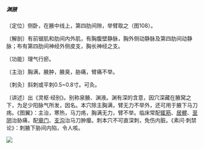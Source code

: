 ##### 渊腋

〔定位〕侧卧，在腋中线上，第四肋间隙，举臂取之（图108）。

〔解剖〕有前锯肌和肋间内外肌，有胸腹壁静脉，胸外侧动静脉及第四肋间动静脉；布有第四肋间神经外侧皮支，胸长神经之支。

〔功能〕理气行瘀。

〔主治〕胸满，腋肿，腋臭，胁痛，臂痛不举。

〔刺灸〕斜刺或平刺0.5~0.8寸。可灸。

〔讲述〕出《灵枢·经别》。别称泉腋、渊液。渊有深的含意，因穴深藏在腋窝之下，为足少阳脉气所发，因名。本穴除主胸满，臂无力不举外，还可用于腋下马刀疡。《图翼》：主治，寒热，马刀疡，胸满无力，臂不举。临床常配[辄筋](https://www.gmzyjc.com/read/zjs/zjs3.1.9-12-0.0.3.3.23.md)、[居髎](https://www.gmzyjc.com/read/zjs/zjs3.1.9-12-0.0.3.3.29.md)、[至阴](https://www.gmzyjc.com/read/zjs/zjs3.1.7-8-0.0.1.3.67.md)治胁痛，配[章门](https://www.gmzyjc.com/read/zjs/zjs3.1.9-12-0.0.4.3.13.md)、[支沟](https://www.gmzyjc.com/read/zjs/zjs3.1.9-12-0.0.2.3.6.md)治马刀肿癭。刺本穴不可直深刺，免伤内脏。《素问·刺禁论》：刺腋下胁间内陷，令人咳。

![](img/图108.jpg)
